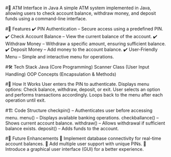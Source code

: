 #🏧 ATM Interface in Java 
A simple ATM system implemented in Java, allowing users to check account balance, withdraw money, and deposit funds using a command-line interface.

#🚀 Features
✔️ PIN Authentication – Secure access using a predefined PIN.
✔️ Check Account Balance – View the current balance of the account.
✔️ Withdraw Money – Withdraw a specific amount, ensuring sufficient balance.
✔️ Deposit Money – Add money to the account balance.
✔️ User-Friendly Menu – Simple and interactive menu for operations.


#🛠️ Tech Stack
Java (Core Programming)
Scanner Class (User Input Handling)
OOP Concepts (Encapsulation & Methods)


#📝 How It Works
User enters the PIN to authenticate.
Displays menu options: Check balance, withdraw, deposit, or exit.
User selects an option and performs transactions accordingly.
Loops back to the menu after each operation until exit.


#🏗️ Code Structure
checkpin() – Authenticates user before accessing menu.
menu() – Displays available banking operations.
checkballance() – Shows current account balance.
withdraw() – Allows withdrawal if sufficient balance exists.
deposit() – Adds funds to the account.

#📜 Future Enhancements
🔹 Implement database connectivity for real-time account balances.
🔹 Add multiple user support with unique PINs.
🔹 Introduce a graphical user interface (GUI) for a better experience.
